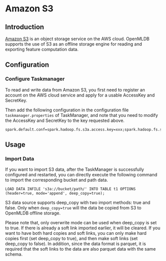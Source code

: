 # Amazon S3

## Introduction

[Amazon S3](https://docs.aws.amazon.com/s3/index.html) is an object storage service on the AWS cloud. OpenMLDB supports the use of S3 as an offline storage engine for reading and exporting feature computation data.

## Configuration

### Configure Taskmanager

To read and write data from Amazon S3, you first need to register an account on the AWS cloud service and apply for a usable AccessKey and SecretKey.

Then add the following configuration in the configuration file `taskmanager.properties` of TaskManager, and note that you need to modify the AccessKey and SecretKey to the key requested above.

```
spark.default.conf=spark.hadoop.fs.s3a.access.key=xxx;spark.hadoop.fs.s3a.secret.key=xxx
```

## Usage

### Import Data

If you want to import S3 data, after the TaskManager is successfully configured and restarted, you can directly execute the following command to import the corresponding bucket and path data.

```
LOAD DATA INFILE 's3a://bucket/path/' INTO TABLE t1 OPTIONS (header=true, mode='append', deep_copy=true);
```

S3 data source supports deep_copy with two import methods: true and false. Only when `deep_copy=true` will the data be copied from S3 to OpenMLDB offline storage.

Please note that, only overwrite mode can be used when deep_copy is set to true. If there is already a soft link imported earlier, it will be cleared. If you want to have both hard copies and soft links, you can only make hard copies first (set deep_copy to true), and then make soft links (set deep_copy to false). In addition, since the data format is parquet, it is required that the soft links to the data are also parquet data with the same schema.
